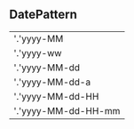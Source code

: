 
## DatePattern
| |
| ------ |
| '.'yyyy-MM |
| '.'yyyy-ww |
| '.'yyyy-MM-dd |
|'.'yyyy-MM-dd-a |
| '.'yyyy-MM-dd-HH |
| '.'yyyy-MM-dd-HH-mm |
